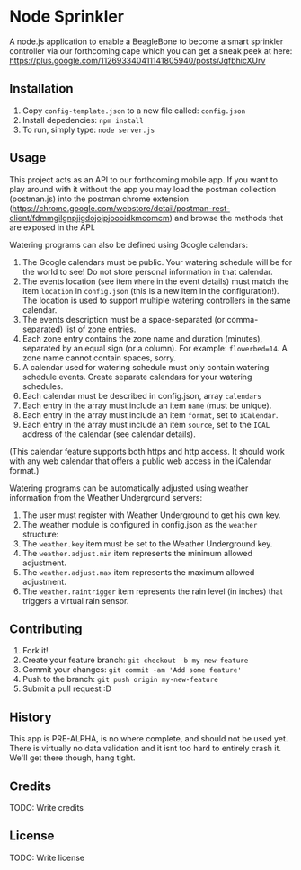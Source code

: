 # Node Sprinkler

A node.js application to enable a BeagleBone to become a smart sprinkler controller via our forthcoming cape which you can get a sneak peek at here: https://plus.google.com/112693340411141805940/posts/JqfbhicXUrv

## Installation

1. Copy `config-template.json` to a new file called: `config.json`
2. Install depedencies: `npm install`
3. To run, simply type: `node server.js`

## Usage

This project acts as an API to our forthcoming mobile app.  If you want to play around with it without the app you may load the postman collection (postman.js) into the postman chrome extension (https://chrome.google.com/webstore/detail/postman-rest-client/fdmmgilgnpjigdojojpjoooidkmcomcm) and browse the methods that are exposed in the API.

Watering programs can also be defined using Google calendars:

1. The Google calendars must be public. Your watering schedule will be for the world to see! Do not store personal information in that calendar.
2. The events location (see item `Where` in the event details) must match the item `location` in `config.json` (this is a new item in the configuration!). The location is used to support multiple watering controllers in the same calendar.
3. The events description must be a space-separated (or comma-separated) list of zone entries.
4. Each zone entry contains the zone name and duration (minutes), separated by an equal sign (or a column). For example: `flowerbed=14`. A zone name cannot contain spaces, sorry.
5. A calendar used for watering schedule must only contain watering schedule events. Create separate calendars for your watering schedules.
6. Each calendar must be described in config.json, array `calendars`
7. Each entry in the array must include an item `name` (must be unique).
8. Each entry in the array must include an item `format`, set to `iCalendar`.
9. Each entry in the array must include an item `source`, set to the `ICAL` address of the calendar (see calendar details).

(This calendar feature supports both https and http access. It should work with any web calendar that offers a public web access in the iCalendar format.)

Watering programs can be automatically adjusted using weather information from the Weather Underground servers:

1. The user must register with Weather Underground to get his own key.
2. The weather module is configured in config.json as the `weather` structure:
3. The `weather.key` item must be set to the Weather Underground key.
4. The `weather.adjust.min` item represents the minimum allowed adjustment.
5. The `weather.adjust.max` item represents the maximum allowed adjustment.
6. The `weather.raintrigger` item represents the rain level (in inches) that triggers a virtual rain sensor.

## Contributing

1. Fork it!
2. Create your feature branch: `git checkout -b my-new-feature`
3. Commit your changes: `git commit -am 'Add some feature'`
4. Push to the branch: `git push origin my-new-feature`
5. Submit a pull request :D

## History

This app is PRE-ALPHA, is no where complete, and should not be used yet.  There is virtually no data validation and it isnt too hard to entirely crash it.  We'll get there though, hang tight.

## Credits

TODO: Write credits

## License

TODO: Write license
